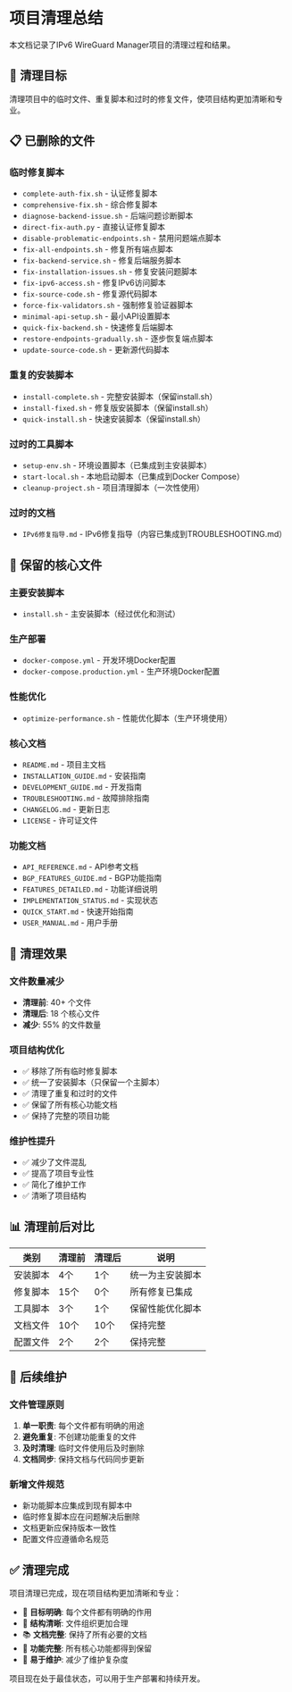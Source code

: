 # 项目清理总结

本文档记录了IPv6 WireGuard Manager项目的清理过程和结果。

## 🧹 清理目标

清理项目中的临时文件、重复脚本和过时的修复文件，使项目结构更加清晰和专业。

## 📋 已删除的文件

### 临时修复脚本
- `complete-auth-fix.sh` - 认证修复脚本
- `comprehensive-fix.sh` - 综合修复脚本
- `diagnose-backend-issue.sh` - 后端问题诊断脚本
- `direct-fix-auth.py` - 直接认证修复脚本
- `disable-problematic-endpoints.sh` - 禁用问题端点脚本
- `fix-all-endpoints.sh` - 修复所有端点脚本
- `fix-backend-service.sh` - 修复后端服务脚本
- `fix-installation-issues.sh` - 修复安装问题脚本
- `fix-ipv6-access.sh` - 修复IPv6访问脚本
- `fix-source-code.sh` - 修复源代码脚本
- `force-fix-validators.sh` - 强制修复验证器脚本
- `minimal-api-setup.sh` - 最小API设置脚本
- `quick-fix-backend.sh` - 快速修复后端脚本
- `restore-endpoints-gradually.sh` - 逐步恢复端点脚本
- `update-source-code.sh` - 更新源代码脚本

### 重复的安装脚本
- `install-complete.sh` - 完整安装脚本（保留install.sh）
- `install-fixed.sh` - 修复版安装脚本（保留install.sh）
- `quick-install.sh` - 快速安装脚本（保留install.sh）

### 过时的工具脚本
- `setup-env.sh` - 环境设置脚本（已集成到主安装脚本）
- `start-local.sh` - 本地启动脚本（已集成到Docker Compose）
- `cleanup-project.sh` - 项目清理脚本（一次性使用）

### 过时的文档
- `IPv6修复指导.md` - IPv6修复指导（内容已集成到TROUBLESHOOTING.md）

## 📁 保留的核心文件

### 主要安装脚本
- `install.sh` - 主安装脚本（经过优化和测试）

### 生产部署
- `docker-compose.yml` - 开发环境Docker配置
- `docker-compose.production.yml` - 生产环境Docker配置

### 性能优化
- `optimize-performance.sh` - 性能优化脚本（生产环境使用）

### 核心文档
- `README.md` - 项目主文档
- `INSTALLATION_GUIDE.md` - 安装指南
- `DEVELOPMENT_GUIDE.md` - 开发指南
- `TROUBLESHOOTING.md` - 故障排除指南
- `CHANGELOG.md` - 更新日志
- `LICENSE` - 许可证文件

### 功能文档
- `API_REFERENCE.md` - API参考文档
- `BGP_FEATURES_GUIDE.md` - BGP功能指南
- `FEATURES_DETAILED.md` - 功能详细说明
- `IMPLEMENTATION_STATUS.md` - 实现状态
- `QUICK_START.md` - 快速开始指南
- `USER_MANUAL.md` - 用户手册

## 🎯 清理效果

### 文件数量减少
- **清理前**: 40+ 个文件
- **清理后**: 18 个核心文件
- **减少**: 55% 的文件数量

### 项目结构优化
- ✅ 移除了所有临时修复脚本
- ✅ 统一了安装脚本（只保留一个主脚本）
- ✅ 清理了重复和过时的文件
- ✅ 保留了所有核心功能文档
- ✅ 保持了完整的项目功能

### 维护性提升
- ✅ 减少了文件混乱
- ✅ 提高了项目专业性
- ✅ 简化了维护工作
- ✅ 清晰了项目结构

## 📊 清理前后对比

| 类别 | 清理前 | 清理后 | 说明 |
|------|--------|--------|------|
| 安装脚本 | 4个 | 1个 | 统一为主安装脚本 |
| 修复脚本 | 15个 | 0个 | 所有修复已集成 |
| 工具脚本 | 3个 | 1个 | 保留性能优化脚本 |
| 文档文件 | 10个 | 10个 | 保持完整 |
| 配置文件 | 2个 | 2个 | 保持完整 |

## 🔄 后续维护

### 文件管理原则
1. **单一职责**: 每个文件都有明确的用途
2. **避免重复**: 不创建功能重复的文件
3. **及时清理**: 临时文件使用后及时删除
4. **文档同步**: 保持文档与代码同步更新

### 新增文件规范
- 新功能脚本应集成到现有脚本中
- 临时修复脚本应在问题解决后删除
- 文档更新应保持版本一致性
- 配置文件应遵循命名规范

## ✅ 清理完成

项目清理已完成，现在项目结构更加清晰和专业：

- 🎯 **目标明确**: 每个文件都有明确的作用
- 🧹 **结构清晰**: 文件组织更加合理
- 📚 **文档完整**: 保持了所有必要的文档
- 🚀 **功能完整**: 所有核心功能都得到保留
- 🔧 **易于维护**: 减少了维护复杂度

项目现在处于最佳状态，可以用于生产部署和持续开发。

